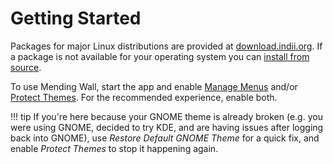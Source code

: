 # Getting Started

Packages for major Linux distributions are provided at [download.indii.org](https://download.indii.org). If a package is not available for your operating system you can [install from source](https://github.com/lawmurray/mendingwall).

To use Mending Wall, start the app and enable [Manage Menus](manage-menus.md) and/or [Protect Themes](protect-themes.md). For the recommended experience, enable both.

!!! tip
    If you're here because your GNOME theme is already broken (e.g. you were using GNOME, decided to try KDE, and are having issues after logging back into GNOME), use *Restore Default GNOME Theme* for a quick fix, and enable *Protect Themes* to stop it happening again.

